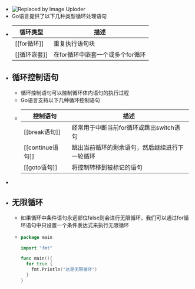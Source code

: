- ![Replaced by Image Uploder](https://gitee.com/superficial/blogimage/raw/master/img/image_1644907235449_0.png)
- Go语言提供了以下几种类型循环处理语句
- |循环类型|描述|
  |----------|-----|
  |[[for循环]]|重复执行语句块|
  |[[循环嵌套]]|在for循环中嵌套一个或多个for循环|
- ## 循环控制语句
	- 循环控制语句可以控制循环体内语句的执行过程
	- Go语言支持以下几种循环控制语句
	- |控制语句|描述|
	  |----------|-----|
	  |[[break语句]]|经常用于中断当前for循环或跳出switch语句|
	  |[[continue语句]]|跳出当前循环的剩余语句，然后继续进行下一轮循环|
	  |[[goto语句]]|将控制转移到被标记的语句|
-
- ## 无限循环
	- 如果循环中条件语句永远部位false则会进行无限循环，我们可以通过for循环语句中只设置一个条件表达式来执行无限循环
	- ```go
	  package main
	  
	  import "fmt"
	  
	  func main(){
	    for true {
	      fmt.Println("这是无限循环")
	    }
	  }
	  ```